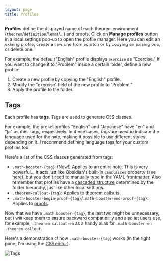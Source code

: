 ```yaml
---
layout: page
title: Profiles
---
```


**Profiles** define the displayed name of each theorem environment (`theorem`/`definition`/`lemma`/...) and proofs.
Click on **Manage profiles** button in a local settings pop-up to open the profile manager.
Here you can edit an exising profile, create a new one from scratch or by copying an exising one, or delete one.

For example, the default "English" profile displays `exercise` as "Exercise."
If you want to change it to "Problem" inside a certain folder, define a new profile:

1. Create a new profile by copying the "English" profile.
2. Modify the "exercise" field of the new profile to "Problem."
3. Apply the profile to the folder.

## Tags

Each profile has **tags**. Tags are used to generate CSS classes.

For example, the preset profiles "English" and "Japanese" have "en" and "ja" as their tags, respectively.
In these cases, tags are used to indicate the language used for the note, making it possible to use different styles depending on it. I recommend defining language tags for your custom profiles too.

Here's a list of the CSS classes generated from tags:

- `.math-booster-{tag}`: (New!) Applies to an entire note. This is very powerful... It acts just like Obsidian's built-in `cssclasses` property ([see here](https://help.obsidian.md/Editing+and+formatting/Properties#Predefined+properties)), but you don't need to manually type in the YAML frontmatter. Also remember that profiles have a [cascaded structure](context-settings) determined by the folder hierarchy, just like other local settings.
- `.theorem-callout-{tag}`: Applies to [theorem callouts](math-callouts).
- `.math-booster-begin-proof-{tag}`/`.math-booster-end-proof-{tag}`: Applies to [proofs](proofs).

Now that we have `.math-booster-{tag}`, the last two might be unnecessary, but I will keep them to ensure backward compatibility and also let users use, for example, `.theorem-callout-en` as a handy alias for `.math-booster-en .theorem-callout`.

Here's a demonstration of how `.math-booster-{tag}` works (in the right pane, I'm using the [CSS editor](tips#use-css-editor)).

![Tags](<fig/tag.gif>)
